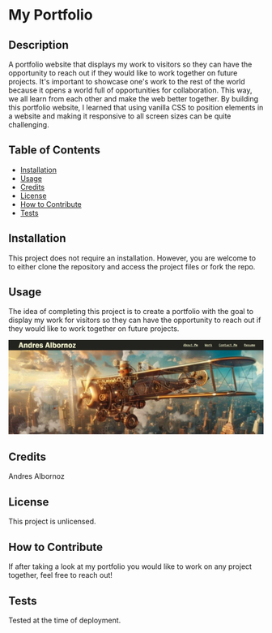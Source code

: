 # My Portfolio

## Description
A portfolio website that displays my work to visitors so they can have the opportunity to reach out if they would like to work together on future projects. It's important to showcase one's work to the rest of the world because it opens a world full of opportunities for collaboration. This way, we all learn from each other and make the web better together. By building this portfolio website, I learned that using vanilla CSS to position elements in a website and making it responsive to all screen sizes can be quite challenging.

## Table of Contents
- [Installation](#installation)
- [Usage](#usage)
- [Credits](#credits)
- [License](#license)
- [How to Contribute](#how-to-contribute)
- [Tests](#tests)

## Installation
This project does not require an installation. However, you are welcome to to either clone the repository and access the project files or fork the repo.

## Usage
The idea of completing this project is to create a portfolio with the goal to display my work for visitors so they can have the opportunity to reach out if they would like to work together on future projects.

![image of Horiseon's website](assets/portfolio-cover.JPG)

## Credits
Andres Albornoz

## License
This project is unlicensed.

## How to Contribute
If after taking a look at my portfolio you would like to work on any project together, feel free to reach out!

## Tests
Tested at the time of deployment.
